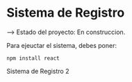 <h1>Sistema de Registro</h1>

--> Estado del proyecto: En construccion.

Para ejeuctar el sistema, debes poner:

```npm install react```

Sistema de Registro 2
